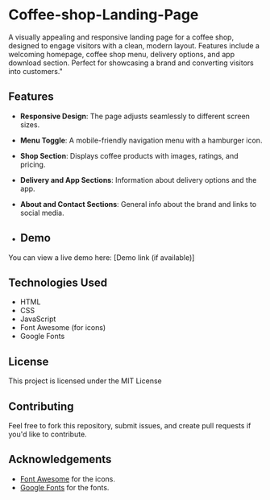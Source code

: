 # Coffee-shop-Landing-Page
A visually appealing and responsive landing page for a coffee shop, designed to engage visitors with a clean, modern layout. Features include a welcoming homepage, coffee shop menu, delivery options, and app download section. Perfect for showcasing a brand and converting visitors into customers."
## Features

- **Responsive Design**: The page adjusts seamlessly to different screen sizes.
- **Menu Toggle**: A mobile-friendly navigation menu with a hamburger icon.
- **Shop Section**: Displays coffee products with images, ratings, and pricing.
- **Delivery and App Sections**: Information about delivery options and the app.
- **About and Contact Sections**: General info about the brand and links to social media.

- ## Demo

You can view a live demo here: [Demo link (if available)]

## Technologies Used

- HTML
- CSS
- JavaScript
- Font Awesome (for icons)
- Google Fonts

## License

This project is licensed under the MIT License

## Contributing

Feel free to fork this repository, submit issues, and create pull requests if you'd like to contribute.

## Acknowledgements

- [Font Awesome](https://fontawesome.com) for the icons.
- [Google Fonts](https://fonts.google.com) for the fonts.
